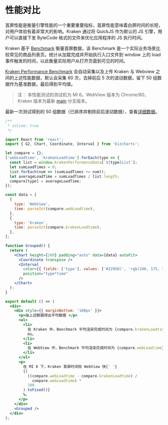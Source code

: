 # 性能对比

首屏性能是衡量引擎性能的一个重要重要指标，首屏性能意味着白屏时间的长短，对用户体验有着非常大的影响。Kraken 通过将 QuickJS 作为默认的 JS 引擎，用户可以直接下发 ByteCode 格式的文件来优化应用程序的 JS 执行时间。

Kraken 基于 [Benchmark](https://github.com/openkraken/kraken/tree/main/performance_tests/benchmark) 衡量首屏数据，该 Benchmark 是一个实际业务场景比较常见的商品列表页。统计从加载完成并开始执行入口文件到 window 上的 load 事件触发的时间，以此衡量实际用户从打开页面到可见的时间。

[Kraken Performance Benchmark](https://github.com/openkraken/kraken/blob/main/scripts/run_benchmark.js) 会自动采集以及上传 Kraken 与 Webview 之间的上述性能数据，默认会采集 60 次，去掉前后 5 次的波动数据，留下 50 组数据作为基准数据，最后得到平均值。

> 注： 本性能测试的测试机为 MI 6。WebView 版本为 Chrome/80，Kraken 版本为最新 [main](https://github.com/openkraken/kraken) 分支版本。

最新一次测试得到的 50 组数据（已排序并剔除前后波动数据），查看[详细数据](/guide/performance-list)。

<div>

```jsx
/**
 * inline: true
 */

import React from 'react';
import { G2, Chart, Coordinate, Interval } from 'bizcharts';

let compare = {};
['webLoadtime', 'krakenLoadtime'].forEach(type => {
  const list = window.krakenPerformanceData[`${type}List`];
  let sumLoadTimes = 0;
  list.forEach(num => (sumLoadTimes += num));
  let averageLoadTime = sumLoadTimes / list.length;
  compare[type] = averageLoadTime;
});

const data = [
  {
    type: 'WebView',
    time: parseInt(compare.webLoadtime),
  },
  {
    type: 'Kraken',
    time: parseInt(compare.krakenLoadtime),
  },
];

function Grouped() {
  return (
    <Chart height={200} padding="auto" data={data} autoFit>
      <Coordinate transpose />
      <Interval
        color={{ fields: ['type'], values: ['#2295EC', 'rgb(246, 175, 31)'] }}
        position="type*time"
      />
    </Chart>
  );
}

export default () => (
  <div>
    <div style={{ marginBottom: '100px' }}>
      <p>由上述数据得出平均数据 </p>
      <ul>
        <li>
          在 Kraken 中，Benchmark 平均渲染完成时间为 {compare.krakenLoadtime}{' '}
          ms。
        </li>
        <li>
          在 WebView 中，Benchmark 平均渲染完成时间为 {compare.webLoadtime} ms。
        </li>
      </ul>
      <p>
        在 MI 6 下，Kraken 首屏时间较 WebView 快{' '}
        {(
          ((compare.webLoadtime - compare.krakenLoadtime) /
            compare.webLoadtime) *
          100
        ).toFixed()}
        %。
      </p>
    </div>
    <Grouped />
  </div>
);
```

</div>
